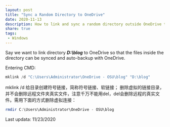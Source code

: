 ```yaml
---
layout: post
title: "Sync a Random Directory to OneDrive"
date: 2020-11-13
description: How to link and sync a random directory outside OneDrive to OneDrive
share: true
tags:
 - Windows
---
```


Say we want to link directory ***D:\blog*** to OneDrive so that the files inside the directory can be synced and auto-backup with  OneDrive. 

Entering CMD:
```powershell
mklink /d "C:\Users\Administrator\OneDrive - OSU\blog" "D:\blog"
```

mklink /d 给目录创建符号链接，简称符号链接、软链接；
删除虚拟的链接目录，并不会删除远程文件夹真实文件，注意千万不能用del，del会删除远程的真实文件。需用下面的方式删除虚拟连接：
```powershell
rmdir C:\Users\Administrator\OneDrive - OSU\blog
```

Last updata: 11/23/2020